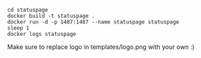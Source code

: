 ```git clone https://github.com/SalupovTeam/statuspage
cd statuspage
docker build -t statuspage . 
docker run -d -p 1487:1487 --name statuspage statuspage
sleep 1
docker logs statuspage
```

Make sure to replace logo in templates/logo.png with your own :)
